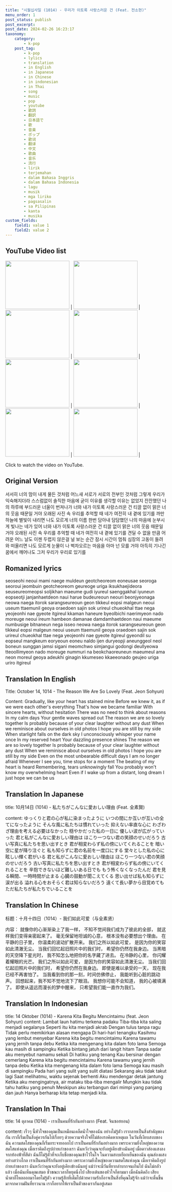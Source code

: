 ```yaml
---
title: "시월십사일 (1014) - 우리가 이토록 사랑스러운 건 (Feat. 전소현)"
menu_order: 1
post_status: publish
post_excerpt: 
post_date: 2024-02-26 16:23:17
taxonomy:
    category:
        - k-pop
    post_tag:
        - k-pop
        - lylics
        - translation
        - in English
        - in Japanese
        - in Chinese
        - in indonesian
        - in Thai
        - song
        - music
        - pop
        - youtube
        - 歌詞
        - 翻訳
        - 日本語で
        - 歌
        - 音楽
        - ポップ
        - 歌词
        - 翻译
        - 中文
        - 歌曲
        - 音乐
        - 流行
        - lirik
        - terjemahan
        - dalam Bahasa Inggris
        - dalam Bahasa Indonesia
        - lagu
        - musik
        - mga liriko
        - pagsasalin
        - sa Pilipinas
        - kanta
        - musika
custom_fields:
    field1: value 1
    field2: value 2
---
```


## YouTube Video list
 [<img src='http://img.youtube.com/vi/ZdDhmil8E4w/0.jpg' width='200' height='150'>](https://youtu.be/ZdDhmil8E4w) | [<img src='http://img.youtube.com/vi/Nj4p3gPomf8/0.jpg' width='200' height='150'>](https://youtu.be/Nj4p3gPomf8) | [<img src='http://img.youtube.com/vi/J1SZiDT-xEo/0.jpg' width='200' height='150'>](https://youtu.be/J1SZiDT-xEo) | [<img src='http://img.youtube.com/vi/j_fx-i7Deq4/0.jpg' width='200' height='150'>](https://youtu.be/j_fx-i7Deq4) | [<img src='http://img.youtube.com/vi/E452lsezOsk/0.jpg' width='200' height='150'>](https://youtu.be/E452lsezOsk) |
 [<img src='http://img.youtube.com/vi/kAysCHmc7dg/0.jpg' width='200' height='150'>](https://youtu.be/kAysCHmc7dg) | [<img src='http://img.youtube.com/vi/QUuOzGq--Lo/0.jpg' width='200' height='150'>](https://youtu.be/QUuOzGq--Lo) | [<img src='http://img.youtube.com/vi/VjEzGgjW_ic/0.jpg' width='200' height='150'>](https://youtu.be/VjEzGgjW_ic) |

Click to watch the video on YouTube.
## Original Version
서서히 너의 맘이 내게 물든 것처럼 
어느새 서로가 서로의 전부인 것처럼 
그렇게 우리가 익숙해지더라 
스스럼없이 솔직한 마음에 
굳이 이유를 생각할 이유는 없었지 
잔잔했던 나의 하루에 
부드러운 너울이 번져나가 
너와 내가 이토록 사랑스러운 건 
티끌 없이 맑은 너의 웃음 때문일 거야 
오래된 사진 속 우리를 추억할 때 
네가 여전히 내 곁에 있기를 
까만 하늘에 별빛이 내리면 
나도 모르게 너의 이름 한번 담아내 
담담했던 나의 마음에 
눈부시게 빛나는 네가 있어 
너와 내가 이토록 사랑스러운 건 
티끌 없이 맑은 너의 웃음 때문일 거야 
오래된 사진 속 우리를 추억할 때 
네가 여전히 내 곁에 있기를 
견딜 수 없을 만큼 어려운 어느 날도 
이젠 두렵지 않은걸 
널 보는 순간 잠시 시간이 멈춰 
심장의 고동이 들려와 
떠올리면 나도 모르게 눈물이 나 
벅차오르는 마음을 아마 넌 모를 거야 
아득히 기나긴 꿈에서 깨어나도 
그저 우리가 우리로 있기를 



## Romanized lyrics
seoseohi neoui mami naege muldeun geotcheoreom 
eoneusae seoroga seoroui jeombuin geotcheoreom 
geureoge uriga iksukhaejideora 
seuseureomeopsi soljikhan maeume 
gudi iyureul saenggakhal iyuneun eopseotji 
janjanhaetdeon naui harue 
budeureoun neouri beonjyeonaga 
neowa naega itorok sarangseureoun geon 
tikkeul eopsi malgeun neoui useum ttaemunil geoya 
oraedoen sajin sok urireul chueokhal ttae 
nega yeojeonhi nae gyeote itgireul 
kkaman haneure byeolbichi naerimyeon 
nado moreuge neoui ireum hambeon damanae 
damdamhaetdeon naui maeume 
numbusige bitnaneun nega isseo 
neowa naega itorok sarangseureoun geon 
tikkeul eopsi malgeun neoui useum ttaemunil geoya 
oraedoen sajin sok urireul chueokhal ttae 
nega yeojeonhi nae gyeote itgireul 
gyeondil su eopseul mangkeum eoryeoun eoneu naldo 
ijen duryeopji aneunggeol 
neol boneun sunggan jamsi sigani meomchwo 
simjangui godongi deullyeowa 
tteoollimyeon nado moreuge nummuri na 
beokchaoreuneun maeumeul ama neon moreul geoya 
adeukhi ginagin kkumeseo kkaeeonado 
geujeo uriga uriro itgireul 



## Translation In English
Title: October 14, 1014 - The Reason We Are So Lovely (Feat. Jeon Sohyun)

Content:
Gradually, like your heart has stained mine
Before we knew it, as if we were each other's everything
That's how we became familiar
With sincere hearts, without hesitation
There was no need to think about reasons
In my calm days
Your gentle waves spread out
The reason we are so lovely together
Is probably because of your clear laughter without any dust
When we reminisce about ourselves in old photos
I hope you are still by my side
When starlight falls on the dark sky
I unconsciously whisper your name once
In my reserved heart
Your dazzling presence shines
The reason we are so lovely together
Is probably because of your clear laughter without any dust
When we reminisce about ourselves in old photos
I hope you are still by my side
Even on the most unbearable difficult days
I am no longer afraid
Whenever I see you, time stops for a moment
The beating of my heart is heard
Remembering, tears unknowingly fall
You probably won't know my overwhelming heart
Even if I wake up from a distant, long dream
I just hope we can be us
## Translation In Japanese
title: 
10月14日 (1014) - 私たちがこんなに愛おしい理由 (Feat. 全素賢)

content:
ゆっくりと君の心が私に染まったように
いつの間にか互いが互いの全てになったように
そんな風に私たちは慣れていった
抑えない率直な心に
わざわざ理由を考える必要はなかった
穏やかだった私の一日に
優しい波が広がっていった
君と私がこんなに愛おしい理由は
ほこり一つない君の笑顔のせいだろう
古い写真に私たちを思い出すとき
君が相変わらず私の傍にいてくれることを
暗い空に星が降り注ぐと
私も知らずに君の名前を一度口にする
堂々とした私の心に
眩しい輝く君がいる
君と私がこんなに愛おしい理由は
ほこり一つない君の笑顔のせいだろう
古い写真に私たちを思い出すとき
君が相変わらず私の傍にいてくれることを
辛抱できないほど難しいある日でも
もう怖くなくなったんだ
君を見る瞬間、一時時間が止まる
心臓の鼓動が聞こえてくる
思い出せば私も知らずに涙が出る
溢れる心をおそらく君は知らないだろう
遠くて長い夢から目覚めても
ただ私たちが私たちでいることを
## Translation In Chinese
标题：十月十四日（1014）- 我们如此可爱（与全素贤）

内容：
就像你的心渐渐染上了我一样，
不知不觉间我们成为了彼此的全部，
就这样我们变得亲密起来了。
毫无保留地坦诚的心意，
根本没有必要想出个理由。
在平静的日子里，
你温柔的波动扩散开来。
我们之所以如此可爱，
是因为你的笑容如此清澈无尘。
当我们回忆起旧照片中的我们时，
希望你仍然在我身边。
当黑暗的天空降下星光时，
我不知怎么地把你的名字藏了进去。
在冷静的心里，
你闪耀着耀眼的光芒。
我们之所以如此可爱，
是因为你的笑容如此清澈无尘。
当我们回忆起旧照片中的我们时，
希望你仍然在我身边。
即使是难以承受的一天，
现在我已经不再害怕了。
当我看到你的那一刻，时间仿佛停止，
我能听到心脏的跳动声。
回想起来，我不知不觉地流下了眼泪。
我想你可能不会知道，
我的心被填满了。
即使从遥远而漫长的梦中醒来，
只希望我们能一直作为我们。
## Translation In Indonesian
title: 
14 Oktober (1014) - Karena Kita Begitu Mencintaimu (feat. Jeon Sohyun)
content: 
Lambat laun hatimu terkena padaku
Tiba-tiba kita saling menjadi segalanya
Seperti itu kita menjadi akrab
Dengan tulus tanpa ragu
Tidak perlu memikirkan alasan mengapa
Di hari-hari tenangku
Kasihmu yang lembut menyebar
Karena kita begitu mencintaimu
Karena tawamu yang jernih tanpa debu
Ketika kita mengenang kita dalam foto lama
Semoga kau masih di sampingku
Ketika bintang jatuh dari langit hitam
Tanpa sadar aku menyebut namamu sekali
Di hatiku yang tenang
Kau bersinar dengan cemerlang
Karena kita begitu mencintaimu
Karena tawamu yang jernih tanpa debu
Ketika kita mengenang kita dalam foto lama
Semoga kau masih di sampingku
Pada hari yang sulit yang sulit diatasi
Sekarang aku tidak takut lagi
Saat melihatmu, waktu sejenak berhenti
Aku mendengar detak jantung
Ketika aku mengingatnya, air mataku tiba-tiba mengalir
Mungkin kau tidak tahu hatiku yang penuh
Meskipun aku terbangun dari mimpi yang panjang dan jauh
Hanya berharap kita tetap menjadi kita.
## Translation In Thai
title:
14 ตุลาคม (1014) - เราเป็นคนที่รักกันอย่างมาก (Feat. จินซอฮยอน)

content:
เร็วๆ นี้หัวใจของคุณเป็นเหมือนเคล็ดน้ำใจของฉัน
อย่างไม่รู้ตัว เรากลายเป็นสิ่งสำคัญของกัน
เราก็เริ่มเป็นสิ่งคู่ควรกันไปเรื่อยๆ
ด้วยความจริงใจที่ไม่ต้องรอคิดหาเหตุผล
ในวันที่เงียบสงบของฉัน
ความสดใสของคุณก็เริ่มกระจายออกไป
เราเป็นคนที่รักกันอย่างมาก
เพราะความยิ่งใหญ่ของความสดใสแห่งคุณ
เมื่อเราคิดถึงรูปถ่ายเก่าของเรา
ฉันหวังว่าคุณจะยังอยู่เคียงข้างฉันอยู่
เมื่อดาวส่องแสงลงจากท้องฟ้าที่สีดำ
ฉันก็ไม่รู้ตัวที่จะเก็บชื่อของคุณเข้าไว้ในใจ
ในความสงบเยือกเย็นของฉัน
คุณส่องแสงอย่างสว่างไกล
เราเป็นคนที่รักกันอย่างมาก
เพราะความยิ่งใหญ่ของความสดใสแห่งคุณ
เมื่อเราคิดถึงรูปถ่ายเก่าของเรา
ฉันหวังว่าคุณจะยังอยู่เคียงข้างฉันอยู่
แม้ว่าจะมีวันที่ยากลำบากจนเกินไป
ฉันไม่กลัวแล้ว
เมื่อฉันเห็นคุณเสมอ ชั่วขณะเวลาก็หยุดนิ่งไป
เสียงเต้นของหัวใจก็ตามมา
เมื่อฉันคิดถึง เสียงน้ำตาก็ไหลออกมาโดยไม่รู้ตัว
ความรู้สึกที่เต็มไปด้วยความรักก็อาจเป็นสิ่งที่คุณไม่รู้จัก
แม้ว่าจะตื่นขึ้นมาจากความฝันที่ยาวนาน
เราก็อยากให้เราเป็นตัวของเรากันอยู่เสมอ
